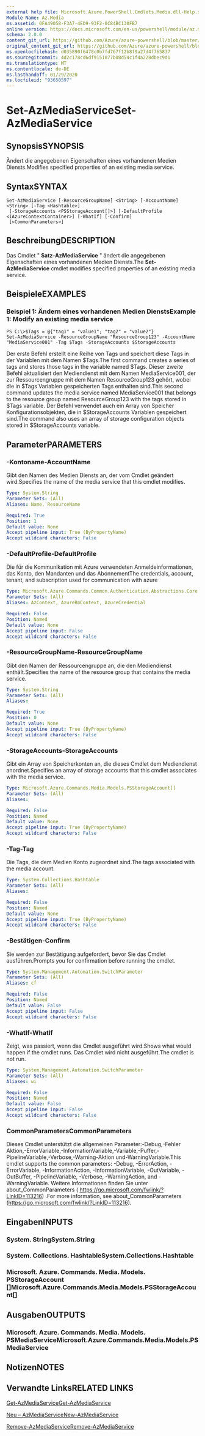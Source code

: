 ```yaml
---
external help file: Microsoft.Azure.PowerShell.Cmdlets.Media.dll-Help.xml
Module Name: Az.Media
ms.assetid: 0FA49058-F3A7-4ED9-93F2-0C84BC130FB7
online version: https://docs.microsoft.com/en-us/powershell/module/az.media/set-azmediaservice
schema: 2.0.0
content_git_url: https://github.com/Azure/azure-powershell/blob/master/src/Media/Media/help/Set-AzMediaService.md
original_content_git_url: https://github.com/Azure/azure-powershell/blob/master/src/Media/Media/help/Set-AzMediaService.md
ms.openlocfilehash: d035890f6478c0b7fd767f12b8f9a27d4f765837
ms.sourcegitcommit: 4d2c178cd6df9151877b08d54c1f4a228dbec9d1
ms.translationtype: MT
ms.contentlocale: de-DE
ms.lasthandoff: 01/29/2020
ms.locfileid: "93650597"
---
```

# <span data-ttu-id="73fb9-101">Set-AzMediaService</span><span class="sxs-lookup"><span data-stu-id="73fb9-101">Set-AzMediaService</span></span>

## <span data-ttu-id="73fb9-102">Synopsis</span><span class="sxs-lookup"><span data-stu-id="73fb9-102">SYNOPSIS</span></span>
<span data-ttu-id="73fb9-103">Ändert die angegebenen Eigenschaften eines vorhandenen Medien Diensts.</span><span class="sxs-lookup"><span data-stu-id="73fb9-103">Modifies specified properties of an existing media service.</span></span>

## <span data-ttu-id="73fb9-104">Syntax</span><span class="sxs-lookup"><span data-stu-id="73fb9-104">SYNTAX</span></span>

```
Set-AzMediaService [-ResourceGroupName] <String> [-AccountName] <String> [-Tag <Hashtable>]
 [-StorageAccounts <PSStorageAccount[]>] [-DefaultProfile <IAzureContextContainer>] [-WhatIf] [-Confirm]
 [<CommonParameters>]
```

## <span data-ttu-id="73fb9-105">Beschreibung</span><span class="sxs-lookup"><span data-stu-id="73fb9-105">DESCRIPTION</span></span>
<span data-ttu-id="73fb9-106">Das Cmdlet " **Satz-AzMediaService** " ändert die angegebenen Eigenschaften eines vorhandenen Medien Diensts.</span><span class="sxs-lookup"><span data-stu-id="73fb9-106">The **Set-AzMediaService** cmdlet modifies specified properties of an existing media service.</span></span>

## <span data-ttu-id="73fb9-107">Beispiele</span><span class="sxs-lookup"><span data-stu-id="73fb9-107">EXAMPLES</span></span>

### <span data-ttu-id="73fb9-108">Beispiel 1: Ändern eines vorhandenen Medien Diensts</span><span class="sxs-lookup"><span data-stu-id="73fb9-108">Example 1: Modify an existing media service</span></span>
```
PS C:\>$Tags = @{"tag1" = "value1"; "tag2" = "value2"}
Set-AzMediaService -ResourceGroupName "ResourceGroup123" -AccountName "MediaService001" -Tag $Tags -StorageAccounts $StorageAccounts
```

<span data-ttu-id="73fb9-109">Der erste Befehl erstellt eine Reihe von Tags und speichert diese Tags in der Variablen mit dem Namen $Tags.</span><span class="sxs-lookup"><span data-stu-id="73fb9-109">The first command creates a series of tags and stores those tags in the variable named $Tags.</span></span>
<span data-ttu-id="73fb9-110">Dieser zweite Befehl aktualisiert den Mediendienst mit dem Namen MediaService001, der zur Ressourcengruppe mit dem Namen ResourceGroup123 gehört, wobei die in $Tags Variablen gespeicherten Tags enthalten sind.</span><span class="sxs-lookup"><span data-stu-id="73fb9-110">This second command updates the media service named MediaService001 that belongs to the resource group named ResourceGroup123 with the tags stored in $Tags variable.</span></span>
<span data-ttu-id="73fb9-111">Der Befehl verwendet auch ein Array von Speicher Konfigurationsobjekten, die in $StorageAccounts Variablen gespeichert sind.</span><span class="sxs-lookup"><span data-stu-id="73fb9-111">The command also uses an array of storage configuration objects stored in $StorageAccounts variable.</span></span>

## <span data-ttu-id="73fb9-112">Parameter</span><span class="sxs-lookup"><span data-stu-id="73fb9-112">PARAMETERS</span></span>

### <span data-ttu-id="73fb9-113">-Kontoname</span><span class="sxs-lookup"><span data-stu-id="73fb9-113">-AccountName</span></span>
<span data-ttu-id="73fb9-114">Gibt den Namen des Medien Diensts an, der vom Cmdlet geändert wird.</span><span class="sxs-lookup"><span data-stu-id="73fb9-114">Specifies the name of the media service that this cmdlet modifies.</span></span>

```yaml
Type: System.String
Parameter Sets: (All)
Aliases: Name, ResourceName

Required: True
Position: 1
Default value: None
Accept pipeline input: True (ByPropertyName)
Accept wildcard characters: False
```

### <span data-ttu-id="73fb9-115">-DefaultProfile</span><span class="sxs-lookup"><span data-stu-id="73fb9-115">-DefaultProfile</span></span>
<span data-ttu-id="73fb9-116">Die für die Kommunikation mit Azure verwendeten Anmeldeinformationen, das Konto, den Mandanten und das Abonnement</span><span class="sxs-lookup"><span data-stu-id="73fb9-116">The credentials, account, tenant, and subscription used for communication with azure</span></span>

```yaml
Type: Microsoft.Azure.Commands.Common.Authentication.Abstractions.Core.IAzureContextContainer
Parameter Sets: (All)
Aliases: AzContext, AzureRmContext, AzureCredential

Required: False
Position: Named
Default value: None
Accept pipeline input: False
Accept wildcard characters: False
```

### <span data-ttu-id="73fb9-117">-ResourceGroupName</span><span class="sxs-lookup"><span data-stu-id="73fb9-117">-ResourceGroupName</span></span>
<span data-ttu-id="73fb9-118">Gibt den Namen der Ressourcengruppe an, die den Mediendienst enthält.</span><span class="sxs-lookup"><span data-stu-id="73fb9-118">Specifies the name of the resource group that contains the media service.</span></span>

```yaml
Type: System.String
Parameter Sets: (All)
Aliases:

Required: True
Position: 0
Default value: None
Accept pipeline input: True (ByPropertyName)
Accept wildcard characters: False
```

### <span data-ttu-id="73fb9-119">-StorageAccounts</span><span class="sxs-lookup"><span data-stu-id="73fb9-119">-StorageAccounts</span></span>
<span data-ttu-id="73fb9-120">Gibt ein Array von Speicherkonten an, die dieses Cmdlet dem Mediendienst anordnet.</span><span class="sxs-lookup"><span data-stu-id="73fb9-120">Specifies an array of storage accounts that this cmdlet associates with the media service.</span></span>

```yaml
Type: Microsoft.Azure.Commands.Media.Models.PSStorageAccount[]
Parameter Sets: (All)
Aliases:

Required: False
Position: Named
Default value: None
Accept pipeline input: True (ByPropertyName)
Accept wildcard characters: False
```

### <span data-ttu-id="73fb9-121">-Tag</span><span class="sxs-lookup"><span data-stu-id="73fb9-121">-Tag</span></span>
<span data-ttu-id="73fb9-122">Die Tags, die dem Medien Konto zugeordnet sind.</span><span class="sxs-lookup"><span data-stu-id="73fb9-122">The tags associated with the media account.</span></span>

```yaml
Type: System.Collections.Hashtable
Parameter Sets: (All)
Aliases:

Required: False
Position: Named
Default value: None
Accept pipeline input: True (ByPropertyName)
Accept wildcard characters: False
```

### <span data-ttu-id="73fb9-123">-Bestätigen</span><span class="sxs-lookup"><span data-stu-id="73fb9-123">-Confirm</span></span>
<span data-ttu-id="73fb9-124">Sie werden zur Bestätigung aufgefordert, bevor Sie das Cmdlet ausführen.</span><span class="sxs-lookup"><span data-stu-id="73fb9-124">Prompts you for confirmation before running the cmdlet.</span></span>

```yaml
Type: System.Management.Automation.SwitchParameter
Parameter Sets: (All)
Aliases: cf

Required: False
Position: Named
Default value: False
Accept pipeline input: False
Accept wildcard characters: False
```

### <span data-ttu-id="73fb9-125">-WhatIf</span><span class="sxs-lookup"><span data-stu-id="73fb9-125">-WhatIf</span></span>
<span data-ttu-id="73fb9-126">Zeigt, was passiert, wenn das Cmdlet ausgeführt wird.</span><span class="sxs-lookup"><span data-stu-id="73fb9-126">Shows what would happen if the cmdlet runs.</span></span>
<span data-ttu-id="73fb9-127">Das Cmdlet wird nicht ausgeführt.</span><span class="sxs-lookup"><span data-stu-id="73fb9-127">The cmdlet is not run.</span></span>

```yaml
Type: System.Management.Automation.SwitchParameter
Parameter Sets: (All)
Aliases: wi

Required: False
Position: Named
Default value: False
Accept pipeline input: False
Accept wildcard characters: False
```

### <span data-ttu-id="73fb9-128">CommonParameters</span><span class="sxs-lookup"><span data-stu-id="73fb9-128">CommonParameters</span></span>
<span data-ttu-id="73fb9-129">Dieses Cmdlet unterstützt die allgemeinen Parameter:-Debug,-Fehler Aktion,-ErrorVariable,-InformationVariable,-Variable,-Puffer,-PipelineVariable,-Verbose,-Warning-Aktion und-WarningVariable.</span><span class="sxs-lookup"><span data-stu-id="73fb9-129">This cmdlet supports the common parameters: -Debug, -ErrorAction, -ErrorVariable, -InformationAction, -InformationVariable, -OutVariable, -OutBuffer, -PipelineVariable, -Verbose, -WarningAction, and -WarningVariable.</span></span> <span data-ttu-id="73fb9-130">Weitere Informationen finden Sie unter about_CommonParameters ( https://go.microsoft.com/fwlink/?LinkID=113216) .</span><span class="sxs-lookup"><span data-stu-id="73fb9-130">For more information, see about_CommonParameters (https://go.microsoft.com/fwlink/?LinkID=113216).</span></span>

## <span data-ttu-id="73fb9-131">Eingaben</span><span class="sxs-lookup"><span data-stu-id="73fb9-131">INPUTS</span></span>

### <span data-ttu-id="73fb9-132">System. String</span><span class="sxs-lookup"><span data-stu-id="73fb9-132">System.String</span></span>

### <span data-ttu-id="73fb9-133">System. Collections. Hashtable</span><span class="sxs-lookup"><span data-stu-id="73fb9-133">System.Collections.Hashtable</span></span>

### <span data-ttu-id="73fb9-134">Microsoft. Azure. Commands. Media. Models. PSStorageAccount []</span><span class="sxs-lookup"><span data-stu-id="73fb9-134">Microsoft.Azure.Commands.Media.Models.PSStorageAccount[]</span></span>

## <span data-ttu-id="73fb9-135">Ausgaben</span><span class="sxs-lookup"><span data-stu-id="73fb9-135">OUTPUTS</span></span>

### <span data-ttu-id="73fb9-136">Microsoft. Azure. Commands. Media. Models. PSMediaService</span><span class="sxs-lookup"><span data-stu-id="73fb9-136">Microsoft.Azure.Commands.Media.Models.PSMediaService</span></span>

## <span data-ttu-id="73fb9-137">Notizen</span><span class="sxs-lookup"><span data-stu-id="73fb9-137">NOTES</span></span>

## <span data-ttu-id="73fb9-138">Verwandte Links</span><span class="sxs-lookup"><span data-stu-id="73fb9-138">RELATED LINKS</span></span>

[<span data-ttu-id="73fb9-139">Get-AzMediaService</span><span class="sxs-lookup"><span data-stu-id="73fb9-139">Get-AzMediaService</span></span>](./Get-AzMediaService.md)

[<span data-ttu-id="73fb9-140">Neu – AzMediaService</span><span class="sxs-lookup"><span data-stu-id="73fb9-140">New-AzMediaService</span></span>](./New-AzMediaService.md)

[<span data-ttu-id="73fb9-141">Remove-AzMediaService</span><span class="sxs-lookup"><span data-stu-id="73fb9-141">Remove-AzMediaService</span></span>](./Remove-AzMediaService.md)


